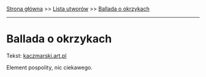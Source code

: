 [Strona główna](../index.md) >> [Lista utworów](../list.md) >> [Ballada o okrzykach](50.md)

---

# Ballada o okrzykach

Tekst: [kaczmarski.art.pl](https://www.kaczmarski.art.pl/tworczosc/wiersze/ballada-o-okrzykach/)

Element pospolity, nic ciekawego.